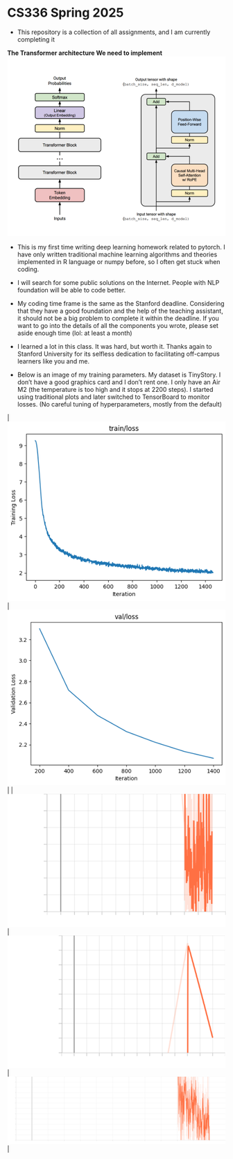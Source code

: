 # CS336 Spring 2025

- This repository is a collection of all assignments, 
and I am currently completing it

**The Transformer architecture We need to implement**
![Decoder](Transformer.png)

- This is my first time writing deep learning homework related to pytorch. 
I have only written traditional machine learning algorithms and theories
implemented in R language or numpy before, so I often get stuck when coding.

- I will search for some public solutions on the Internet. 
People with NLP foundation will be able to code better. 

- My coding time frame is the same as the Stanford deadline.
Considering that they have a good foundation and the help of the
teaching assistant, it should not be a big problem to complete it
within the deadline. If you want to go into the details of all the
components you wrote, please set aside enough time (lol: at least a month)

- I learned a lot in this class. It was hard, but worth it.
Thanks again to Stanford University for its selfless dedication
to facilitating off-campus learners like you and me.

- Below is an image of my training parameters. My dataset is TinyStory.
I don’t have a good graphics card and I don’t rent one. I only have an Air M2 
(the temperature is too high and it stops at 2200 steps).
I started using traditional plots and later switched to TensorBoard to monitor losses.
(No careful tuning of hyperparameters, mostly from the default)


| ![train](train.png) | ![valid](valid.png) |
| ![GradNorm_total](GradNorm_total.svg) | ![LR](LR.svg) | ![Loss_train](Loss_train.svg) |